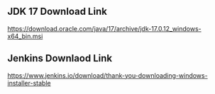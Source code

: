 ## JDK 17 Download Link

https://download.oracle.com/java/17/archive/jdk-17.0.12_windows-x64_bin.msi

## Jenkins Downlaod Link

https://www.jenkins.io/download/thank-you-downloading-windows-installer-stable
